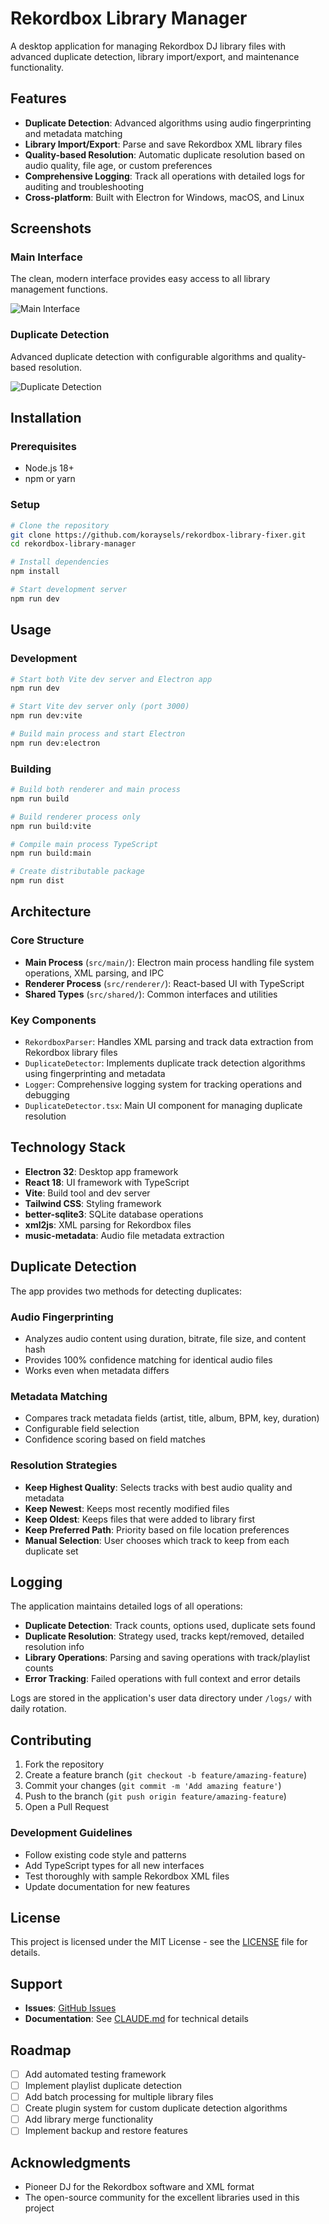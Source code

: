 # Rekordbox Library Manager

A desktop application for managing Rekordbox DJ library files with advanced duplicate detection, library import/export, and maintenance functionality.

## Features

- **Duplicate Detection**: Advanced algorithms using audio fingerprinting and metadata matching
- **Library Import/Export**: Parse and save Rekordbox XML library files
- **Quality-based Resolution**: Automatic duplicate resolution based on audio quality, file age, or custom preferences
- **Comprehensive Logging**: Track all operations with detailed logs for auditing and troubleshooting
- **Cross-platform**: Built with Electron for Windows, macOS, and Linux

## Screenshots

### Main Interface
The clean, modern interface provides easy access to all library management functions.

![Main Interface](screenshots/main-interface.png)

### Duplicate Detection
Advanced duplicate detection with configurable algorithms and quality-based resolution.

![Duplicate Detection](screenshots/duplicate-detection-tab.png)

## Installation

### Prerequisites
- Node.js 18+ 
- npm or yarn

### Setup
```bash
# Clone the repository
git clone https://github.com/koraysels/rekordbox-library-fixer.git
cd rekordbox-library-manager

# Install dependencies
npm install

# Start development server
npm run dev
```

## Usage

### Development
```bash
# Start both Vite dev server and Electron app
npm run dev

# Start Vite dev server only (port 3000)
npm run dev:vite

# Build main process and start Electron
npm run dev:electron
```

### Building
```bash
# Build both renderer and main process
npm run build

# Build renderer process only
npm run build:vite

# Compile main process TypeScript
npm run build:main

# Create distributable package
npm run dist
```

## Architecture

### Core Structure
- **Main Process** (`src/main/`): Electron main process handling file system operations, XML parsing, and IPC
- **Renderer Process** (`src/renderer/`): React-based UI with TypeScript
- **Shared Types** (`src/shared/`): Common interfaces and utilities

### Key Components
- `RekordboxParser`: Handles XML parsing and track data extraction from Rekordbox library files
- `DuplicateDetector`: Implements duplicate track detection algorithms using fingerprinting and metadata
- `Logger`: Comprehensive logging system for tracking operations and debugging
- `DuplicateDetector.tsx`: Main UI component for managing duplicate resolution

## Technology Stack

- **Electron 32**: Desktop app framework
- **React 18**: UI framework with TypeScript
- **Vite**: Build tool and dev server
- **Tailwind CSS**: Styling framework
- **better-sqlite3**: SQLite database operations
- **xml2js**: XML parsing for Rekordbox files
- **music-metadata**: Audio file metadata extraction

## Duplicate Detection

The app provides two methods for detecting duplicates:

### Audio Fingerprinting
- Analyzes audio content using duration, bitrate, file size, and content hash
- Provides 100% confidence matching for identical audio files
- Works even when metadata differs

### Metadata Matching  
- Compares track metadata fields (artist, title, album, BPM, key, duration)
- Configurable field selection
- Confidence scoring based on field matches

### Resolution Strategies
- **Keep Highest Quality**: Selects tracks with best audio quality and metadata
- **Keep Newest**: Keeps most recently modified files
- **Keep Oldest**: Keeps files that were added to library first
- **Keep Preferred Path**: Priority based on file location preferences
- **Manual Selection**: User chooses which track to keep from each duplicate set

## Logging

The application maintains detailed logs of all operations:

- **Duplicate Detection**: Track counts, options used, duplicate sets found
- **Duplicate Resolution**: Strategy used, tracks kept/removed, detailed resolution info
- **Library Operations**: Parsing and saving operations with track/playlist counts
- **Error Tracking**: Failed operations with full context and error details

Logs are stored in the application's user data directory under `/logs/` with daily rotation.

## Contributing

1. Fork the repository
2. Create a feature branch (`git checkout -b feature/amazing-feature`)
3. Commit your changes (`git commit -m 'Add amazing feature'`)
4. Push to the branch (`git push origin feature/amazing-feature`)
5. Open a Pull Request

### Development Guidelines
- Follow existing code style and patterns
- Add TypeScript types for all new interfaces
- Test thoroughly with sample Rekordbox XML files
- Update documentation for new features

## License

This project is licensed under the MIT License - see the [LICENSE](LICENSE) file for details.

## Support

- **Issues**: [GitHub Issues](https://github.com/koraysels/rekordbox-library-fixer/issues)
- **Documentation**: See [CLAUDE.md](CLAUDE.md) for technical details

## Roadmap

- [ ] Add automated testing framework
- [ ] Implement playlist duplicate detection
- [ ] Add batch processing for multiple library files
- [ ] Create plugin system for custom duplicate detection algorithms
- [ ] Add library merge functionality
- [ ] Implement backup and restore features

## Acknowledgments

- Pioneer DJ for the Rekordbox software and XML format
- The open-source community for the excellent libraries used in this project
